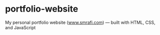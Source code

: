 # portfolio-website
My personal portfolio website (www.smrafi.com) — built with HTML, CSS, and JavaScript
